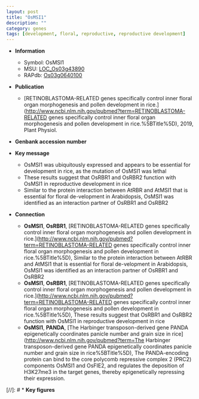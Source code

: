```yaml
---
layout: post
title: "OsMSI1"
description: ""
category: genes
tags: [development, floral, reproductive, reproductive development]
---
```


* **Information**  
    + Symbol: OsMSI1  
    + MSU: [LOC_Os03g43890](http://rice.uga.edu/cgi-bin/ORF_infopage.cgi?orf=LOC_Os03g43890)  
    + RAPdb: [Os03g0640100](http://rapdb.dna.affrc.go.jp/viewer/gbrowse_details/irgsp1?name=Os03g0640100)  

* **Publication**  
    + [RETINOBLASTOMA-RELATED genes specifically control inner floral organ morphogenesis and pollen development in rice.](http://www.ncbi.nlm.nih.gov/pubmed?term=RETINOBLASTOMA-RELATED genes specifically control inner floral organ morphogenesis and pollen development in rice.%5BTitle%5D), 2019, Plant Physiol.

* **Genbank accession number**  

* **Key message**  
    + OsMSI1 was ubiquitously expressed and appears to be essential for development in rice, as the mutation of OsMSI1 was lethal
    + These results suggest that OsRBR1 and OsRBR2 function with OsMSI1 in reproductive development in rice
    + Similar to the protein interaction between AtRBR and AtMSI1 that is essential for floral de-velopment in Arabidopsis, OsMSI1 was identified as an interaction partner of OsRBR1 and OsRBR2

* **Connection**  
    + __OsMSI1__, __OsRBR1__, [RETINOBLASTOMA-RELATED genes specifically control inner floral organ morphogenesis and pollen development in rice.](http://www.ncbi.nlm.nih.gov/pubmed?term=RETINOBLASTOMA-RELATED genes specifically control inner floral organ morphogenesis and pollen development in rice.%5BTitle%5D),  Similar to the protein interaction between AtRBR and AtMSI1 that is essential for floral de-velopment in Arabidopsis, OsMSI1 was identified as an interaction partner of OsRBR1 and OsRBR2
    + __OsMSI1__, __OsRBR1__, [RETINOBLASTOMA-RELATED genes specifically control inner floral organ morphogenesis and pollen development in rice.](http://www.ncbi.nlm.nih.gov/pubmed?term=RETINOBLASTOMA-RELATED genes specifically control inner floral organ morphogenesis and pollen development in rice.%5BTitle%5D),  These results suggest that OsRBR1 and OsRBR2 function with OsMSI1 in reproductive development in rice
    + __OsMSI1__, __PANDA__, [The Harbinger transposon-derived gene PANDA epigenetically coordinates panicle number and grain size in rice](http://www.ncbi.nlm.nih.gov/pubmed?term=The Harbinger transposon-derived gene PANDA epigenetically coordinates panicle number and grain size in rice%5BTitle%5D), The PANDA-encoding protein can bind to the core polycomb repressive complex 2 (PRC2) components OsMSI1 and OsFIE2, and regulates the deposition of H3K27me3 in the target genes, thereby epigenetically repressing their expression.

[//]: # * **Key figures**  


